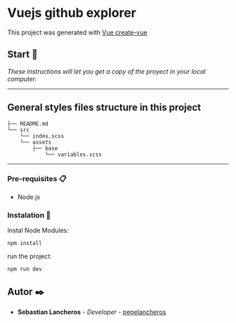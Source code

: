 # Vuejs github explorer

This project was generated with  [Vue create-vue](https://github.com/vuejs/create-vue)

## Start 🚀

_These instructions will let you get a copy of the proyect in your local computer._

---

## General styles files structure in this project

```
├── README.md
└── src
    └── index.scss
    └── assets
        ├── base
            └── variables.scss
```

---

### Pre-requisites 📋

* Node.js

### Instalation 🔧

Instal Node Modules:

```
npm install
```

run the project:

```
npm run dev
```

## Autor ✒️

* **Sebastian Lancheros** - *Developer* - [pepelancheros](https://github.com/pepelancheros)



